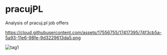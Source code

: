 # pracujPL
Analysis of pracuj.pl job offers

https://cloud.githubusercontent.com/assets/17556755/17417395/74f3cb5a-5a93-11e6-98fe-9d3229613da5.png

![tag1](https://cloud.githubusercontent.com/assets/17556755/17417395/74f3cb5a-5a93-11e6-98fe-9d3229613da5.png)
